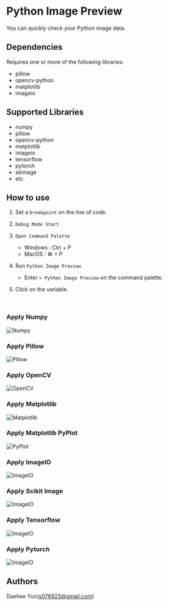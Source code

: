 # Python Image Preview

You can quickly check your Python image data.

## Dependencies

Requires one or more of the following libraries:

- pillow
- opencv-python
- matplotlib
- imageio 

## Supported Libraries

- numpy
- pillow
- opencv-python
- matplotlib
- imageio 
- tensorflow
- pytorch
- skimage
- etc.

## How to use

1. Set a `breakpoint` on the line of code.

2. `Debug Mode Start`

3. `Open Command Palette`
	- Windows : Ctrl + P
	- MacOS : ⌘ + P

4. Run `Python Image Preview`
	- Enter `> Python Image Preview` on the command palette.

5. Click on the variable.

<br>

### Apply Numpy

![Numpy](images/Numpy.gif)

### Apply Pillow

![Pillow](images/Pillow.gif)

### Apply OpenCV

![OpenCV](images/OpenCV.gif)

### Apply Matplotlib

![Matplotlib](images/Matplotlib.gif)

### Apply Matplotlib PyPlot

![PyPlot](images/Figure.gif)

### Apply ImageIO

![ImageIO](images/ImageIO.gif)

### Apply Scikit Image

![ImageIO](images/Scikit-Image.gif)

### Apply Tensorflow

![ImageIO](images/Tensorflow.gif)

### Apply Pytorch

![ImageIO](images/Pytorch.gif)

## Authors

Daehee Yun(s076923@gmail.com)